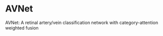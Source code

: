 # AVNet
AVNet: A retinal artery/vein classification network with category-attention weighted fusion
